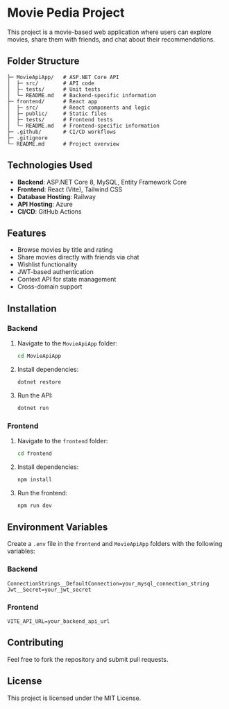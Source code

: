 # Movie Pedia Project

This project is a movie-based web application where users can explore movies, share them with friends, and chat about their recommendations.

## Folder Structure

```
├─ MovieApiApp/   # ASP.NET Core API
│  ├─ src/        # API code
│  ├─ tests/      # Unit tests
│  └─ README.md   # Backend-specific information
├─ frontend/      # React app
│  ├─ src/        # React components and logic
│  ├─ public/     # Static files
│  ├─ tests/      # Frontend tests
│  └─ README.md   # Frontend-specific information
├─ .github/       # CI/CD workflows
├─ .gitignore
└─ README.md      # Project overview
```

## Technologies Used
- **Backend**: ASP.NET Core 8, MySQL, Entity Framework Core
- **Frontend**: React (Vite), Tailwind CSS
- **Database Hosting**: Railway
- **API Hosting**: Azure
- **CI/CD**: GitHub Actions

## Features
- Browse movies by title and rating
- Share movies directly with friends via chat
- Wishlist functionality
- JWT-based authentication
- Context API for state management
- Cross-domain support

## Installation

### Backend
1. Navigate to the `MovieApiApp` folder:
   ```bash
   cd MovieApiApp
   ```
2. Install dependencies:
   ```bash
   dotnet restore
   ```
3. Run the API:
   ```bash
   dotnet run
   ```

### Frontend
1. Navigate to the `frontend` folder:
   ```bash
   cd frontend
   ```
2. Install dependencies:
   ```bash
   npm install
   ```
3. Run the frontend:
   ```bash
   npm run dev
   ```

## Environment Variables
Create a `.env` file in the `frontend` and `MovieApiApp` folders with the following variables:

### Backend
```
ConnectionStrings__DefaultConnection=your_mysql_connection_string
Jwt__Secret=your_jwt_secret
```

### Frontend
```
VITE_API_URL=your_backend_api_url
```

## Contributing
Feel free to fork the repository and submit pull requests.

## License
This project is licensed under the MIT License.

